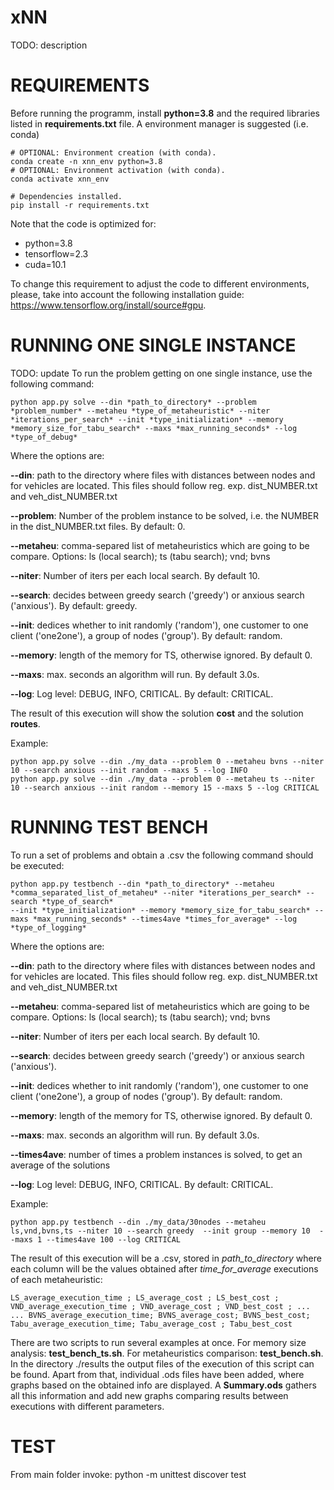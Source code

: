 # xNN
TODO: description


# REQUIREMENTS
Before running the programm, install **python=3.8** and the required libraries listed in **requirements.txt** file. A environment manager is suggested (i.e. conda)
~~~
# OPTIONAL: Environment creation (with conda).
conda create -n xnn_env python=3.8
# OPTIONAL: Environment activation (with conda).
conda activate xnn_env

# Dependencies installed.
pip install -r requirements.txt
~~~

Note that the code is optimized for:

- python=3.8
- tensorflow=2.3
- cuda=10.1

To change this requirement to adjust the code to different environments, please, take into account the following installation guide: https://www.tensorflow.org/install/source#gpu.

# RUNNING ONE SINGLE INSTANCE
TODO: update
To run the problem getting on one single instance, use the following command:
~~~
python app.py solve --din *path_to_directory* --problem *problem_number* --metaheu *type_of_metaheuristic* --niter *iterations_per_search* --init *type_initialization* --memory *memory_size_for_tabu_search* --maxs *max_running_seconds* --log *type_of_debug*
~~~
Where the options are:

**--din**: path to the directory where files with distances between nodes and for vehicles are located. This files should follow reg. exp. dist_NUMBER.txt and veh_dist_NUMBER.txt

**--problem**: Number of the problem instance to be solved, i.e. the NUMBER in the dist_NUMBER.txt files. By default: 0.

**--metaheu**: comma-separed list of metaheuristics which are going to be compare. Options: ls (local search); ts (tabu search); vnd; bvns

**--niter**: Number of iters per each local search. By default 10.

**--search**: decides between greedy search ('greedy') or anxious search ('anxious'). By default: greedy.

**--init**: dedices whether to init randomly ('random'), one customer to one client ('one2one'), a group of nodes ('group'). By default: random.

**--memory**: length of the memory for TS, otherwise ignored. By default 0.

**--maxs**: max. seconds an algorithm will run. By default 3.0s.

**--log**: Log level: DEBUG, INFO, CRITICAL. By default: CRITICAL.


The result of this execution will show the solution **cost** and the solution **routes**.

Example:
~~~
python app.py solve --din ./my_data --problem 0 --metaheu bvns --niter 10 --search anxious --init random --maxs 5 --log INFO
python app.py solve --din ./my_data --problem 0 --metaheu ts --niter 10 --search anxious --init random --memory 15 --maxs 5 --log CRITICAL
~~~

# RUNNING TEST BENCH
To run a set of problems and obtain a .csv the following command should be executed:
~~~
python app.py testbench --din *path_to_directory* --metaheu *comma_separated_list_of_metaheu* --niter *iterations_per_search* --search *type_of_search*
--init *type_initialization* --memory *memory_size_for_tabu_search* --maxs *max_running_seconds* --times4ave *times_for_average* --log *type_of_logging*
~~~
Where the options are:

**--din**: path to the directory where files with distances between nodes and for vehicles are located. This files should follow reg. exp. dist_NUMBER.txt and veh_dist_NUMBER.txt

**--metaheu**: comma-separed list of metaheuristics which are going to be compare. Options: ls (local search); ts (tabu search); vnd; bvns

**--niter**: Number of iters per each local search. By default 10.

**--search**: decides between greedy search ('greedy') or anxious search ('anxious').

**--init**: dedices whether to init randomly ('random'), one customer to one client ('one2one'), a group of nodes ('group'). By default: random.

**--memory**: length of the memory for TS, otherwise ignored. By default 0.

**--maxs**: max. seconds an algorithm will run. By default 3.0s.

**--times4ave**: number of times a problem instances is solved, to get an average of the solutions

**--log**: Log level: DEBUG, INFO, CRITICAL. By default: CRITICAL.



Example:
~~~
python app.py testbench --din ./my_data/30nodes --metaheu ls,vnd,bvns,ts --niter 10 --search greedy  --init group --memory 10  --maxs 1 --times4ave 100 --log CRITICAL
~~~

The result of this execution will be a .csv, stored in *path_to_directory* where each column will be the values obtained after *time_for_average* executions of each metaheuristic:
~~~
LS_average_execution_time ; LS_average_cost ; LS_best_cost ; VND_average_execution_time ; VND_average_cost ; VND_best_cost ; ...
... BVNS_average_execution_time; BVNS_average_cost; BVNS_best_cost; Tabu_average_execution_time; Tabu_average_cost ; Tabu_best_cost 
~~~

There are two scripts to run several examples at once. For memory size analysis: **test_bench_ts.sh**. For metaheuristics comparison: **test_bench.sh**.
In the directory ./results the output files of the execution of this script can be found. Apart from that, individual .ods files have been added, where graphs based on the obtained info are displayed. A **Summary.ods** gathers all this information and add new graphs comparing results between executions with different parameters.

# TEST
From main folder invoke:
python -m unittest discover test